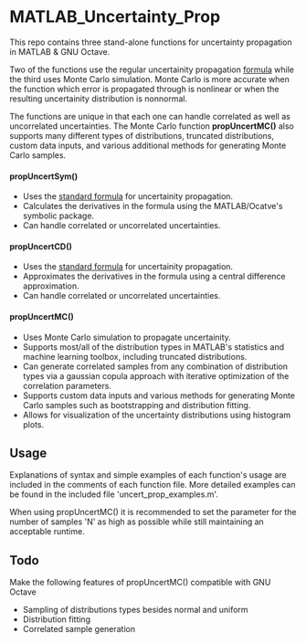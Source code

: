 # MATLAB_Uncertainty_Prop
This repo contains three stand-alone functions for uncertainty propagation in MATLAB & GNU Octave. 

Two of the functions use the regular uncertainity propagation [formula](https://en.wikipedia.org/wiki/Propagation_of_uncertainty#Non-linear_combinations) while the
third uses Monte Carlo simulation. Monte Carlo is more accurate when the function which error is propagated through is nonlinear or when the resulting uncertainity distribution is nonnormal.

The functions are unique in that each one can handle correlated as well as uncorrelated uncertainties. The Monte Carlo function **propUncertMC()** also supports many different types of distributions, truncated distributions, custom data inputs, and various additional methods for generating Monte Carlo samples.

#### propUncertSym()
* Uses the [standard formula](https://en.wikipedia.org/wiki/Propagation_of_uncertainty#Non-linear_combinations) for uncertainity propagation.
* Calculates the derivatives in the formula using the MATLAB/Ocatve's symbolic package.
* Can handle correlated or uncorrelated uncertainties.

#### propUncertCD()
* Uses the [standard formula](https://en.wikipedia.org/wiki/Propagation_of_uncertainty#Non-linear_combinations) for uncertainity propagation.
* Approximates the derivatives in the formula using a central difference approximation.
* Can handle correlated or uncorrelated uncertainties.

#### propUncertMC()
* Uses Monte Carlo simulation to propagate uncertainity.
* Supports most/all of the distribution types in MATLAB's statistics and machine learning toolbox, including truncated distributions.
* Can generate correlated samples from any combination of distribution types via a gaussian copula approach with iterative optimization of the correlation parameters.
* Supports custom data inputs and various methods for generating Monte Carlo samples such as bootstrapping and distribution fitting.
* Allows for visualization of the uncertainty distributions using histogram plots.

## Usage 
Explanations of syntax and simple examples of each function's usage are included in the comments of each function file. More detailed examples can be found in the included file 'uncert_prop_examples.m'.

When using propUncertMC() it is recommended to set the parameter for the number of samples 'N' as high as possible while still maintaining an acceptable runtime.

## Todo
Make the following features of propUncertMC() compatible with GNU Octave
* Sampling of distributions types besides normal and uniform
* Distribution fitting 
* Correlated sample generation 
